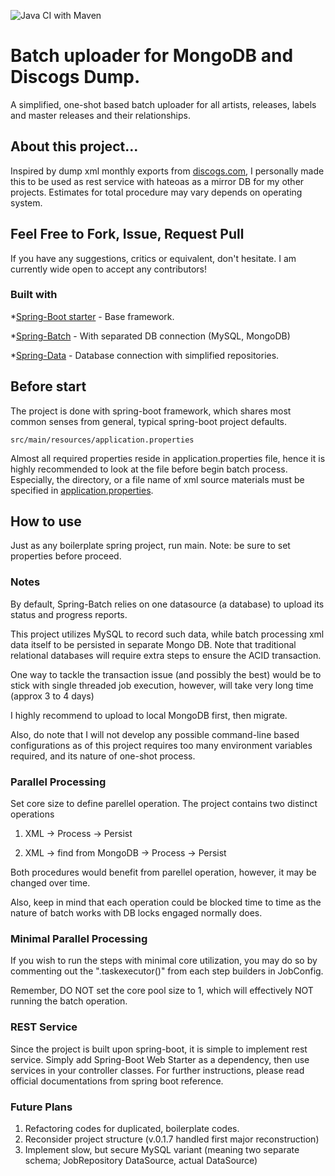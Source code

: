 ![Java CI with Maven](https://github.com/ther3tyle/dump-db-mgmt-mongodb/workflows/Java%20CI%20with%20Maven/badge.svg?event=fork)

# Batch uploader for MongoDB and Discogs Dump.
A simplified, one-shot based batch uploader for all artists, releases, labels and master releases and their relationships.

## About this project...
Inspired by dump xml monthly exports from [discogs.com](https://www.discogs.com), I personally made this to be used as rest service with hateoas as a mirror DB for my other projects. 
Estimates for total procedure may vary depends on operating system.

## Feel Free to Fork, Issue, Request Pull
If you have any suggestions, critics or equivalent, don't hesitate.
I am currently wide open to accept any contributors!

### Built with
*[Spring-Boot starter](https://spring.io/projects/spring-boot) - Base framework.

*[Spring-Batch](https://spring.io/projects/spring-batch) - With separated DB connection (MySQL, MongoDB)

*[Spring-Data](https://spring.io/projects/spring-data) - Database connection with simplified repositories.

## Before start
The project is done with spring-boot framework, which shares most common senses from
general, typical spring-boot project defaults.
```
src/main/resources/application.properties
```
Almost all required properties reside in application.properties file, hence it is
highly recommended to look at the file before begin batch process. Especially, the directory, or a file name of xml source materials must be specified in [application.properties](https://raw.githubusercontent.com/sehy0121/dump-db-mgmt-mongodb/master/src/main/resources/application.properties).

## How to use
Just as any boilerplate spring project, run main.
Note: be sure to set properties before proceed.

### Notes
By default, Spring-Batch relies on one datasource (a database) to upload its status and progress reports.

This project utilizes MySQL to record such data, while batch processing xml data itself to be persisted in separate Mongo DB. Note that traditional relational databases will require extra steps to ensure the ACID transaction.

One way to tackle the transaction issue (and possibly the best) would be to stick with single threaded job execution, however, will take very long time (approx 3 to 4 days)

I highly recommend to upload to local MongoDB first, then migrate.

Also, do note that I will not develop any possible command-line based configurations as of this project requires too many environment variables required, and its nature of one-shot process.
  
### Parallel Processing
Set core size to define parellel operation.
The project contains two distinct operations

1. XML -> Process -> Persist

2. XML -> find from MongoDB -> Process -> Persist

Both procedures would benefit from parellel operation, however, it may be changed over time.

Also, keep in mind that each operation could be blocked time to time as the nature of batch works with DB locks engaged normally does.

### Minimal Parallel Processing
If you wish to run the steps with minimal core utilization, you may do so by commenting out the ".taskexecutor()" from each step builders in JobConfig.

Remember, DO NOT set the core pool size to 1, which will effectively NOT running the batch operation.

### REST Service
Since the project is built upon spring-boot, it is simple to implement rest service.
Simply add Spring-Boot Web Starter as a dependency, then use services in your controller classes.
For further instructions, please read official documentations from spring boot reference.

### Future Plans
1. Refactoring codes for duplicated, boilerplate codes.
2. Reconsider project structure (v.0.1.7 handled first major reconstruction)
3. Implement slow, but secure MySQL variant (meaning two separate schema; JobRepository DataSource, actual DataSource)

